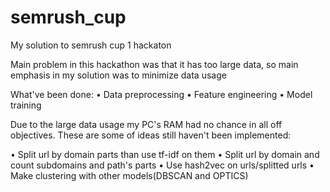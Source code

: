 # semrush_cup
My solution to semrush cup 1 hackaton

Main problem in this hackathon was that it has too large data, so main emphasis in my solution was to minimize data usage

What've been done:
• Data preprocessing
• Feature engineering
• Model training
<!-- • Clustering via K-Means(I'll add file later) -->

Due to the large data usage my PC's RAM had no chance in all off objectives.
These are some of ideas still haven't been implemented:

• Split url by domain parts than use tf-idf on them
• Split url by domain and count subdomains and path's parts
• Use hash2vec on urls/splitted urls
• Make clustering with other models(DBSCAN and OPTICS)
